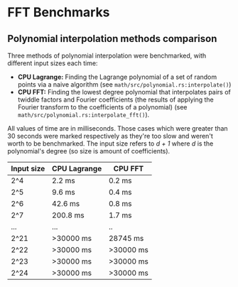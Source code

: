 # FFT Benchmarks

## Polynomial interpolation methods comparison

Three methods of polynomial interpolation were benchmarked, with different input sizes each time:

- **CPU Lagrange:** Finding the Lagrange polynomial of a set of random points via a naive algorithm (see `math/src/polynomial.rs:interpolate()`)
- **CPU FFT:** Finding the lowest degree polynomial that interpolates pairs of twiddle factors and Fourier coefficients (the results of applying the Fourier transform to the coefficients of a polynomial) (see `math/src/polynomial.rs:interpolate_fft()`).


All values of time are in milliseconds. Those cases which were greater than 30 seconds were marked respectively as they're too slow and weren't worth to be benchmarked. The input size refers to *d + 1* where *d* is the polynomial's degree (so size is amount of coefficients).

| Input size | CPU Lagrange | CPU FFT   |
|------------|--------------|-----------|
| 2^4        | 2.2 ms       | 0.2 ms    |
| 2^5        | 9.6 ms       | 0.4 ms    |
| 2^6        | 42.6 ms      | 0.8 ms    |
| 2^7        | 200.8 ms     | 1.7 ms    |
| ...        | ...          | ..        |
| 2^21       | >30000 ms    | 28745  ms |
| 2^22       | >30000 ms    | >30000 ms |
| 2^23       | >30000 ms    | >30000 ms |
| 2^24       | >30000 ms    | >30000 ms |
